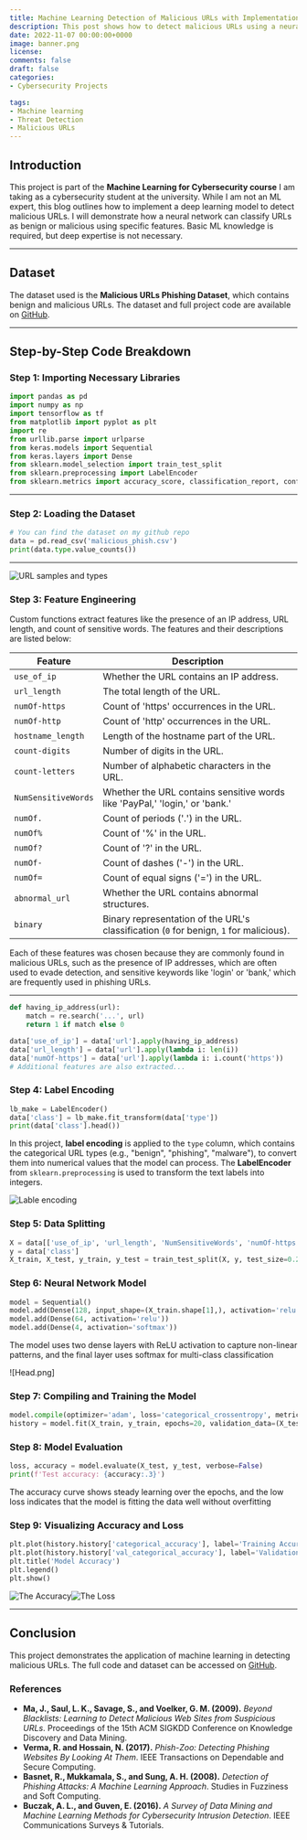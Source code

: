 ```yaml
---
title: Machine Learning Detection of Malicious URLs with Implementation Using Keras
description: This post shows how to detect malicious URLs using a neural network with Keras, covering feature extraction, training, and evaluation.
date: 2022-11-07 00:00:00+0000
image: banner.png
license: 
comments: false
draft: false
categories:
- Cybersecurity Projects

tags:
- Machine learning
- Threat Detection
- Malicious URLs
---
```


## Introduction
This project is part of the **Machine Learning for Cybersecurity course** I am taking as a cybersecurity student at the university. While I am not an ML expert, this blog outlines how to implement a deep learning model to detect malicious URLs. I will demonstrate how a neural network can classify URLs as benign or malicious using specific features. Basic ML knowledge is required, but deep expertise is not necessary.


---

## Dataset

The dataset used is the **Malicious URLs Phishing Dataset**, which contains benign and malicious URLs. The dataset and full project code are available on [GitHub](https://github.com/Feras454/Detection-of-Malicious-URLs-using-machine-learning).

---

## Step-by-Step Code Breakdown

### Step 1: Importing Necessary Libraries
```python
import pandas as pd
import numpy as np
import tensorflow as tf
from matplotlib import pyplot as plt
import re
from urllib.parse import urlparse
from keras.models import Sequential
from keras.layers import Dense
from sklearn.model_selection import train_test_split
from sklearn.preprocessing import LabelEncoder
from sklearn.metrics import accuracy_score, classification_report, confusion_matrix
```

---

### Step 2: Loading the Dataset
```python
# You can find the dataset on my github repo
data = pd.read_csv('malicious_phish.csv')
print(data.type.value_counts())
```

---

![URL samples and types](DATA.png)

### Step 3: Feature Engineering
Custom functions extract features like the presence of an IP address, URL length, and count of sensitive words. The features and their descriptions are listed below:

| **Feature**         | **Description**                                                                        |
| ------------------- | -------------------------------------------------------------------------------------- |
| `use_of_ip`         | Whether the URL contains an IP address.                                                |
| `url_length`        | The total length of the URL.                                                           |
| `numOf-https`       | Count of 'https' occurrences in the URL.                                               |
| `numOf-http`        | Count of 'http' occurrences in the URL.                                                |
| `hostname_length`   | Length of the hostname part of the URL.                                                |
| `count-digits`      | Number of digits in the URL.                                                           |
| `count-letters`     | Number of alphabetic characters in the URL.                                            |
| `NumSensitiveWords` | Whether the URL contains sensitive words like 'PayPal,' 'login,' or 'bank.'            |
| `numOf.`            | Count of periods ('.') in the URL.                                                     |
| `numOf%`            | Count of '%' in the URL.                                                               |
| `numOf?`            | Count of '?' in the URL.                                                               |
| `numOf-`            | Count of dashes ('-') in the URL.                                                      |
| `numOf=`            | Count of equal signs ('=') in the URL.                                                 |
| `abnormal_url`      | Whether the URL contains abnormal structures.                                          |
| `binary`            | Binary representation of the URL's classification (`0` for benign, `1` for malicious). |

Each of these features was chosen because they are commonly found in malicious URLs, such as the presence of IP addresses, which are often used to evade detection, and sensitive keywords like 'login' or 'bank,' which are frequently used in phishing URLs.

---

```python
def having_ip_address(url):
    match = re.search('...', url)
    return 1 if match else 0

data['use_of_ip'] = data['url'].apply(having_ip_address)
data['url_length'] = data['url'].apply(lambda i: len(i))
data['numOf-https'] = data['url'].apply(lambda i: i.count('https'))
# Additional features are also extracted...
```

### Step 4: Label Encoding
```python
lb_make = LabelEncoder()
data['class'] = lb_make.fit_transform(data['type'])
print(data['class'].head())
```

In this project, **label encoding** is applied to the `type` column, which contains the categorical URL types (e.g., "benign", "phishing", "malware"), to convert them into numerical values that the model can process. The **LabelEncoder** from `sklearn.preprocessing` is used to transform the text labels into integers.

![Lable encoding](lable.png)
### Step 5: Data Splitting
```python
X = data[['use_of_ip', 'url_length', 'NumSensitiveWords', 'numOf-https']]
y = data['class']
X_train, X_test, y_train, y_test = train_test_split(X, y, test_size=0.2, stratify=y, random_state=5)
```

### Step 6: Neural Network Model
```python
model = Sequential()
model.add(Dense(128, input_shape=(X_train.shape[1],), activation='relu'))
model.add(Dense(64, activation='relu'))
model.add(Dense(4, activation='softmax'))
```

The model uses two dense layers with ReLU activation to capture non-linear patterns, and the final layer uses softmax for multi-class classification

![Head.png]

### Step 7: Compiling and Training the Model
```python
model.compile(optimizer='adam', loss='categorical_crossentropy', metrics=['categorical_accuracy'])
history = model.fit(X_train, y_train, epochs=20, validation_data=(X_test, y_test))
```

### Step 8: Model Evaluation
```python
loss, accuracy = model.evaluate(X_test, y_test, verbose=False)
print(f'Test accuracy: {accuracy:.3}')
```

The accuracy curve shows steady learning over the epochs, and the low loss indicates that the model is fitting the data well without overfitting

 


### Step 9: Visualizing Accuracy and Loss
```python
plt.plot(history.history['categorical_accuracy'], label='Training Accuracy')
plt.plot(history.history['val_categorical_accuracy'], label='Validation Accuracy')
plt.title('Model Accuracy')
plt.legend()
plt.show()
```

![The Accuracy](acc.png)![The Loss](loss.png)

---

## Conclusion
This project demonstrates the application of machine learning in detecting malicious URLs. The full code and dataset can be accessed on [GitHub](https://github.com/Feras454/Detection-of-Malicious-URLs-using-machine-learning).

### References

- **Ma, J., Saul, L. K., Savage, S., and Voelker, G. M. (2009).** _Beyond Blacklists: Learning to Detect Malicious Web Sites from Suspicious URLs_. Proceedings of the 15th ACM SIGKDD Conference on Knowledge Discovery and Data Mining.
- **Verma, R. and Hossain, N. (2017).** _Phish-Zoo: Detecting Phishing Websites By Looking At Them_. IEEE Transactions on Dependable and Secure Computing.
- **Basnet, R., Mukkamala, S., and Sung, A. H. (2008).** _Detection of Phishing Attacks: A Machine Learning Approach_. Studies in Fuzziness and Soft Computing.
- **Buczak, A. L., and Guven, E. (2016).** _A Survey of Data Mining and Machine Learning Methods for Cybersecurity Intrusion Detection_. IEEE Communications Surveys & Tutorials.